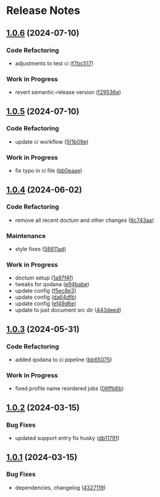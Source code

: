 # Release Notes

## [1.0.6](https://gitlab.com/zenphp/modulr/compare/v1.0.5...v1.0.6) (2024-07-10)


### Code Refactoring

* adjustments to test ci ([f7bc517](https://gitlab.com/zenphp/modulr/commit/f7bc517c2fc54be9638ef57ac9f5d94243c3e38b))


### Work in Progress

* revert semantic-release version ([f29536e](https://gitlab.com/zenphp/modulr/commit/f29536e7c286e8e81049e92d0f3c3a4955855b59))

## [1.0.5](https://gitlab.com/zenphp/modulr/compare/v1.0.4...v1.0.5) (2024-07-10)


### Code Refactoring

* update ci workflow ([5f1b09e](https://gitlab.com/zenphp/modulr/commit/5f1b09e3e6b5f62ae1349ebcf53e39c7201fee90))


### Work in Progress

* fix typo in ci file ([bb0eaae](https://gitlab.com/zenphp/modulr/commit/bb0eaae9e3d0553a00a973bdac85c2b072fcf13b))

## [1.0.4](https://gitlab.com/zenphp/modulr/compare/v1.0.3...v1.0.4) (2024-06-02)


### Code Refactoring

* remove all recent doctum and other changes ([6c743aa](https://gitlab.com/zenphp/modulr/commit/6c743aae55b10ae97c30298c3096908e34c03c5f))


### Maintenance

* style fixes ([58611ad](https://gitlab.com/zenphp/modulr/commit/58611adab96986569a1fb0eb4d55537b1129ab7b))


### Work in Progress

* doctum setup ([1a97f4f](https://gitlab.com/zenphp/modulr/commit/1a97f4fc18774ec2000040b9078a11053f0e4d1f))
* tweaks for qodana ([e94babe](https://gitlab.com/zenphp/modulr/commit/e94babe6397037b725e86a3c0093f040a0a904d4))
* update config ([f5ec8e3](https://gitlab.com/zenphp/modulr/commit/f5ec8e34a92df1165ea6beb11d646ba1c4d55eb7))
* update config ([da64dfb](https://gitlab.com/zenphp/modulr/commit/da64dfb8f38d2f0a484d187f44d1134104c707da))
* update config ([ef49d6e](https://gitlab.com/zenphp/modulr/commit/ef49d6ec2e36d8277efe5e5840f23065629bee8b))
* update to just document src dir ([443deed](https://gitlab.com/zenphp/modulr/commit/443deed471da6cfdd72c5246f576d433feed7a23))

## [1.0.3](https://gitlab.com/zenphp/modulr/compare/v1.0.2...v1.0.3) (2024-05-31)


### Code Refactoring

* added qodana to ci pipeline ([bb65075](https://gitlab.com/zenphp/modulr/commit/bb650755c8b67406fbd9a8d63958f3f04fba5685))


### Work in Progress

* fixed profile name reordered jobs ([06ffb6b](https://gitlab.com/zenphp/modulr/commit/06ffb6b3c3a3cdfac536036e891711572a60071f))

## [1.0.2](https://gitlab.com/zenphp/modulr/compare/v1.0.1...v1.0.2) (2024-03-15)


### Bug Fixes

* updated support entry fix husky ([db11791](https://gitlab.com/zenphp/modulr/commit/db1179199e9070467b8d2e54c4a5bf2905039b9a))

## [1.0.1](https://gitlab.com/zenphp/modulr/compare/v1.0.0...v1.0.1) (2024-03-15)


### Bug Fixes

* dependencies, changelog ([4327119](https://gitlab.com/zenphp/modulr/commit/43271194f466d32fc52903916ba772e8939555c1))
